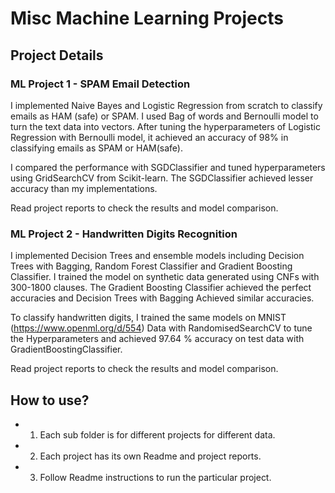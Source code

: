 # Misc Machine Learning Projects

## Project Details

### ML Project 1 - SPAM Email Detection
I implemented Naive Bayes and Logistic Regression from scratch to classify emails as HAM (safe) or SPAM. I used Bag of words and Bernoulli model to turn the text data into vectors. After tuning the hyperparameters of Logistic Regression with Bernoulli model, it achieved an accuracy of 98% in classifying emails as SPAM or HAM(safe).

I compared the performance with SGDClassifier and tuned hyperparameters using GridSearchCV from Scikit-learn. The SGDClassifier achieved lesser accuracy than my implementations.   

Read project reports to check the results and model comparison.

### ML Project 2 - Handwritten Digits Recognition 
I implemented Decision Trees and ensemble models including Decision Trees with Bagging, Random Forest Classifier and Gradient Boosting Classifier. I trained the model on synthetic data generated using CNFs with 300-1800 clauses. The Gradient Boosting Classifier achieved the perfect accuracies and Decision Trees with Bagging Achieved similar accuracies.

To classify handwritten digits, I trained the same models on MNIST (https://www.openml.org/d/554) Data with RandomisedSearchCV to tune the Hyperparameters and achieved 97.64 % accuracy on test data with GradientBoostingClassifier. 

Read project reports to check the results and model comparison.

## How to use? 

* 1. Each sub folder is for different projects for different data.
* 2. Each project has its own Readme and project reports.
* 3. Follow Readme instructions to run the particular project.



